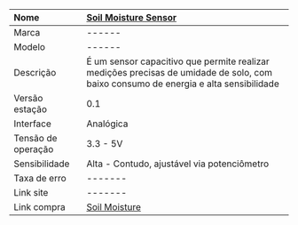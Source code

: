 
| Nome | [Soil Moisture Sensor](https://en.wikipedia.org/wiki/Soil_moisture_sensor) |
| :--- | :--- |
| Marca | ------ |
| Modelo | ------ |
| Descrição | É um sensor capacitivo que permite realizar medições precisas de umidade de solo, com baixo consumo de energia e alta sensibilidade |
| Versão estação | 0.1 |
| Interface | Analógica |
| Tensão de operação | 3.3 - 5V |
| Sensibilidade | Alta - Contudo, ajustável via potenciômetro |
| Taxa de erro | ------- |
| Link site | ------- |
| Link compra | [Soil Moisture](http://www.filipeflop.com/pd-aa99a-sensor-de-umidade-do-solo-higrometro.html) |



